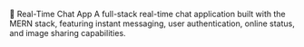 💬 Real-Time Chat App
A full-stack real-time chat application built with the MERN stack, featuring instant messaging, user authentication, online status, and image sharing capabilities.
